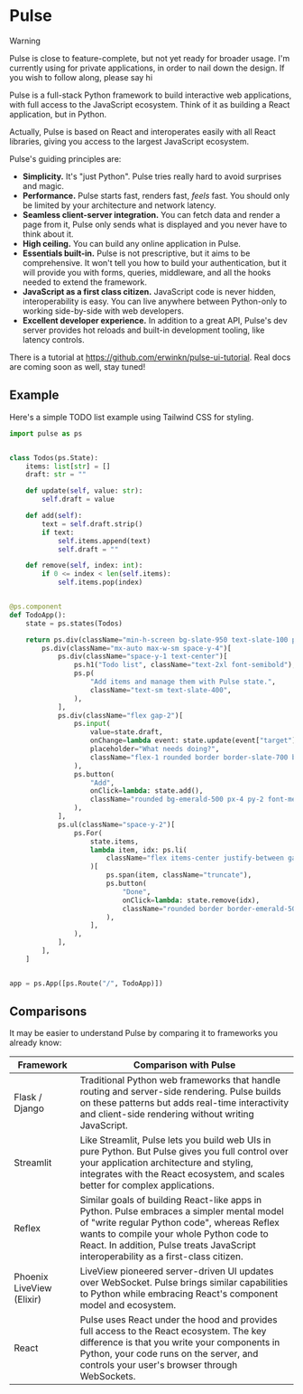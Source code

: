 # Pulse

> [!WARNING]
> Pulse is close to feature-complete, but not yet ready for broader usage. I'm currently using for private applications, in order to nail down the design. If you wish to follow along, please say hi

Pulse is a full-stack Python framework to build interactive web applications, with full access to the JavaScript ecosystem. Think of it as building a React application, but in Python.

Actually, Pulse is based on React and interoperates easily with all React libraries, giving you access to the largest JavaScript ecosystem.

Pulse's guiding principles are:

- **Simplicity.** It's "just Python". Pulse tries really hard to avoid surprises and magic.
- **Performance.** Pulse starts fast, renders fast, _feels_ fast. You should only be limited by your architecture and network latency.
- **Seamless client-server integration.** You can fetch data and render a page from it, Pulse only sends what is displayed and you never have to think about it.
- **High ceiling.** You can build any online application in Pulse.
- **Essentials built-in.** Pulse is not prescriptive, but it aims to be comprehensive. It won't tell you how to build your authentication, but it will provide you with forms, queries, middleware, and all the hooks needed to extend the framework.
- **JavaScript as a first class citizen.** JavaScript code is never hidden, interoperability is easy. You can live anywhere between Python-only to working side-by-side with web developers.
- **Excellent developer experience.** In addition to a great API, Pulse's dev server provides hot reloads and built-in development tooling, like latency controls.

There is a tutorial at https://github.com/erwinkn/pulse-ui-tutorial. Real docs are coming soon as well, stay tuned!

## Example

Here's a simple TODO list example using Tailwind CSS for styling. 

```python
import pulse as ps


class Todos(ps.State):
    items: list[str] = []
    draft: str = ""

    def update(self, value: str):
        self.draft = value

    def add(self):
        text = self.draft.strip()
        if text:
            self.items.append(text)
            self.draft = ""

    def remove(self, index: int):
        if 0 <= index < len(self.items):
            self.items.pop(index)


@ps.component
def TodoApp():
    state = ps.states(Todos)

    return ps.div(className="min-h-screen bg-slate-950 text-slate-100 p-8")[
        ps.div(className="mx-auto max-w-sm space-y-4")[
            ps.div(className="space-y-1 text-center")[
                ps.h1("Todo list", className="text-2xl font-semibold"),
                ps.p(
                    "Add items and manage them with Pulse state.",
                    className="text-sm text-slate-400",
                ),
            ],
            ps.div(className="flex gap-2")[
                ps.input(
                    value=state.draft,
                    onChange=lambda event: state.update(event["target"]["value"]),
                    placeholder="What needs doing?",
                    className="flex-1 rounded border border-slate-700 bg-slate-900 px-3 py-2",
                ),
                ps.button(
                    "Add",
                    onClick=lambda: state.add(),
                    className="rounded bg-emerald-500 px-4 py-2 font-medium text-slate-900",
                ),
            ],
            ps.ul(className="space-y-2")[
                ps.For(
                    state.items,
                    lambda item, idx: ps.li(
                        className="flex items-center justify-between gap-3 rounded border border-slate-800 bg-slate-900 px-3 py-2",
                    )[
                        ps.span(item, className="truncate"),
                        ps.button(
                            "Done",
                            onClick=lambda: state.remove(idx),
                            className="rounded border border-emerald-500 px-2 py-1 text-xs text-emerald-300",
                        ),
                    ],
                ),
            ],
        ],
    ]


app = ps.App([ps.Route("/", TodoApp)])

```

## Comparisons

It may be easier to understand Pulse by comparing it to frameworks you already know:

| Framework                 | Comparison with Pulse                                                                                                                                                                                                                                                       |
| ------------------------- | --------------------------------------------------------------------------------------------------------------------------------------------------------------------------------------------------------------------------------------------------------------------------- |
| Flask / Django            | Traditional Python web frameworks that handle routing and server-side rendering. Pulse builds on these patterns but adds real-time interactivity and client-side rendering without writing JavaScript.                                                                      |
| Streamlit                 | Like Streamlit, Pulse lets you build web UIs in pure Python. But Pulse gives you full control over your application architecture and styling, integrates with the React ecosystem, and scales better for complex applications.                                              |
| Reflex                    | Similar goals of building React-like apps in Python. Pulse embraces a simpler mental model of "write regular Python code", whereas Reflex wants to compile your whole Python code to React. In addition, Pulse treats JavaScript interoperability as a first-class citizen. |
| Phoenix LiveView (Elixir) | LiveView pioneered server-driven UI updates over WebSocket. Pulse brings similar capabilities to Python while embracing React's component model and ecosystem.                                                                                                              |
| React                     | Pulse uses React under the hood and provides full access to the React ecosystem. The key difference is that you write your components in Python, your code runs on the server, and controls your user's browser through WebSockets.                                         |
